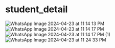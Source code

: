 # student_detail

![WhatsApp Image 2024-04-23 at 11 14 13 PM](https://github.com/poojaranpariya29/student_detail/assets/148708401/116c3c93-ea5c-42a9-9433-b45bbfc94096)
![WhatsApp Image 2024-04-23 at 11 14 17 PM](https://github.com/poojaranpariya29/student_detail/assets/148708401/288a9a80-618c-4988-9de8-a4c6eadde686)
![WhatsApp Image 2024-04-23 at 11 14 17 PM (1)](https://github.com/poojaranpariya29/student_detail/assets/148708401/97dfa10d-62fd-48d5-89f6-421fa636d4f8)
![WhatsApp Image 2024-04-23 at 11 24 33 PM](https://github.com/poojaranpariya29/student_detail/assets/148708401/dfe8953e-dc2e-4e2b-bad9-dcf59344306a)
